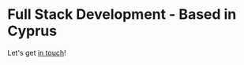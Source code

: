 # Full Stack Development - Based in Cyprus

Let's get [in touch](https://github.com/ChristianOellers)!

